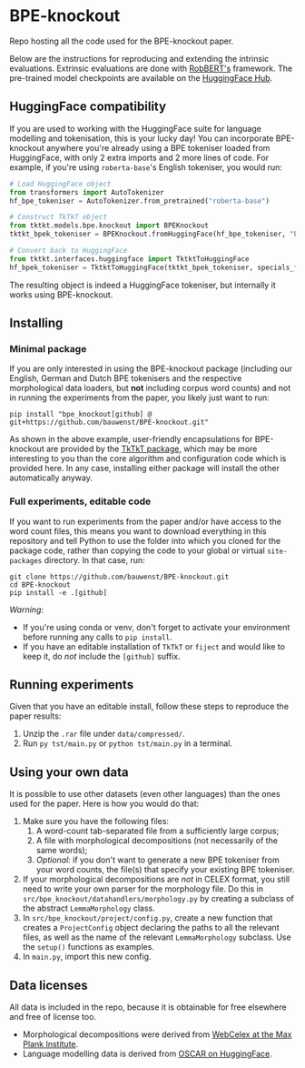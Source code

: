 # BPE-knockout
Repo hosting all the code used for the BPE-knockout paper.


Below are the instructions for reproducing and extending the intrinsic evaluations.
Extrinsic evaluations are done with [RobBERT's](https://github.com/iPieter/RobBERT) framework. The pre-trained model
checkpoints are available on the [HuggingFace Hub](https://huggingface.co/collections/Bauwens/bpe-knockout-660be8a33336a7e1289be624).

## HuggingFace compatibility
If you are used to working with the HuggingFace suite for language modelling and tokenisation, this is your lucky day! 
You can incorporate BPE-knockout anywhere you're already using a BPE tokeniser loaded from HuggingFace, 
with only 2 extra imports and 2 more lines of code. For example, if you're using `roberta-base`'s English tokeniser, 
you would run:
```python
# Load HuggingFace object
from transformers import AutoTokenizer
hf_bpe_tokeniser = AutoTokenizer.from_pretrained("roberta-base")

# Construct TkTkT object
from tktkt.models.bpe.knockout import BPEKnockout
tktkt_bpek_tokeniser = BPEKnockout.fromHuggingFace(hf_bpe_tokeniser, "English")

# Convert back to HuggingFace
from tktkt.interfaces.huggingface import TktktToHuggingFace
hf_bpek_tokeniser = TktktToHuggingFace(tktkt_bpek_tokeniser, specials_from=hf_bpe_tokeniser)
```
The resulting object is indeed a HuggingFace tokeniser, but internally it works using BPE-knockout.

## Installing
### Minimal package
If you are only interested in using the BPE-knockout package (including our English, German and Dutch BPE tokenisers and
the respective morphological data loaders, but **not** including corpus word counts) and not in running the experiments
from the paper, you likely just want to run:
```shell
pip install "bpe_knockout[github] @ git+https://github.com/bauwenst/BPE-knockout.git"
```
As shown in the above example, user-friendly encapsulations for BPE-knockout are provided by the [TkTkT package](https://github.com/bauwenst/TkTkT),
which may be more interesting to you than the core algorithm and configuration code which is provided here. In any case, installing
either package will install the other automatically anyway.

### Full experiments, editable code
If you want to run experiments from the paper and/or have access to the word count files, this means you want to download
everything in this repository and tell Python to use the folder into which you cloned for the package code, rather than
copying the code to your global or virtual `site-packages` directory. In that case, run:
```shell
git clone https://github.com/bauwenst/BPE-knockout.git
cd BPE-knockout
pip install -e .[github]
```
*Warning*:
- If you're using conda or venv, don't forget to activate your environment before running any calls to `pip install`.
- If you have an editable installation of `TkTkT` or `fiject` and would like to keep it, do *not* include the `[github]` suffix.

## Running experiments
Given that you have an editable install, follow these steps to reproduce the paper results:
1. Unzip the `.rar` file under `data/compressed/`.
2. Run `py tst/main.py` or `python tst/main.py` in a terminal.

## Using your own data
It is possible to use other datasets (even other languages) than the ones used for the paper. 
Here is how you would do that:
1. Make sure you have the following files: 
   1. A word-count tab-separated file from a sufficiently large corpus; 
   2. A file with morphological decompositions (not necessarily of the same words);
   3. *Optional:* if you don't want to generate a new BPE tokeniser from your word counts, the file(s) that specify your 
      existing BPE tokeniser.
2. If your morphological decompositions are *not* in CELEX format, you still need to write your own parser for the
   morphology file. Do this in `src/bpe_knockout/datahandlers/morphology.py` by creating a subclass of the abstract `LemmaMorphology` class.
3. In `src/bpe_knockout/project/config.py`, create a new function that creates a `ProjectConfig` object declaring the paths to all 
   the relevant files, as well as the name of the relevant `LemmaMorphology` subclass. Use the `setup()` functions as examples.
4. In `main.py`, import this new config.

## Data licenses
All data is included in the repo, because it is obtainable for free elsewhere and free of license too.
- Morphological decompositions were derived from [WebCelex at the Max Plank Institute](http://celex.mpi.nl/).
- Language modelling data is derived from [OSCAR on HuggingFace](https://huggingface.co/datasets/oscar).

